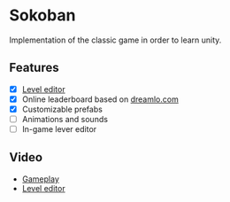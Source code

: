 Sokoban 
=============
Implementation of the classic game in order to learn unity.

## Features
- [X] [Level editor](https://youtu.be/rOPLd_WKK3M)
- [X] Online leaderboard based on [dreamlo.com](http://dreamlo.com/)
- [X] Customizable prefabs 
- [ ] Animations and sounds
- [ ] In-game lever editor

## Video
- [Gameplay](https://youtu.be/fJ2xOI3q4b8)
- [Level editor](https://youtu.be/rOPLd_WKK3M)


